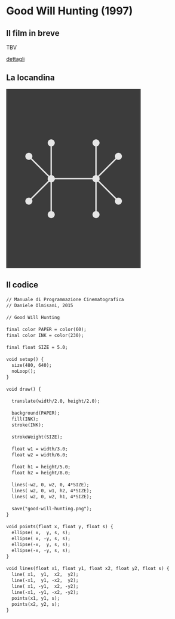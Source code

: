 # Good Will Hunting (1997)



## Il film in breve
TBV

[dettagli](https://www.imdb.com/title/tt0119217/)

## La locandina
<img src="good-will-hunting.png"  width="360px" title="Good Will Hunting">


## Il codice
```processing
// Manuale di Programmazione Cinematografica
// Daniele Olmisani, 2015

// Good Will Hunting

final color PAPER = color(60);
final color INK = color(230);

final float SIZE = 5.0;

void setup() {
  size(480, 640);
  noLoop();
}

void draw() {
  
  translate(width/2.0, height/2.0);
  
  background(PAPER);
  fill(INK);
  stroke(INK);
  
  strokeWeight(SIZE);
  
  float w1 = width/3.0;
  float w2 = width/6.0;
  
  float h1 = height/5.0;
  float h2 = height/8.0;
  
  lines(-w2, 0, w2, 0, 4*SIZE);
  lines( w2, 0, w1, h2, 4*SIZE);
  lines( w2, 0, w2, h1, 4*SIZE);
  
  save("good-will-hunting.png");
}

void points(float x, float y, float s) {
  ellipse( x,  y, s, s);
  ellipse( x, -y, s, s);
  ellipse(-x,  y, s, s);
  ellipse(-x, -y, s, s);
}

void lines(float x1, float y1, float x2, float y2, float s) {
  line( x1,  y1,  x2,  y2);
  line(-x1,  y1, -x2,  y2);
  line( x1, -y1,  x2, -y2);
  line(-x1, -y1, -x2, -y2);
  points(x1, y1, s);
  points(x2, y2, s);
}
```
